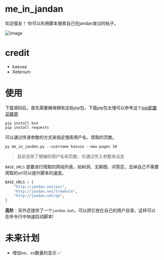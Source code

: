 # me_in_jandan
欢迎蛋友！
你可以利用脚本搜索自己在jandan发过的帖子。
<!-- ![image](https://user-images.githubusercontent.com/49443405/169438781-1489c4ed-0405-4712-b8ca-9f9d5bf9b768.png) -->
![image](https://user-images.githubusercontent.com/49443405/169491375-e97f0eda-088a-4b21-947c-579d5e3f4798.png)

# credit
- kasusa 
- Xeterium


# 使用
下载源码后，首先需要确保拥有这些pip包，下载pip包太慢可以参考这个[pip配置豆瓣源](https://kasusa.github.io/hugo/posts/pip%E9%85%8D%E7%BD%AE%E6%BA%90/)
```
pip install bs4
pip install requests
```
可以通过传递参数的方式来指定搜索用户名、爬取的页数。

```commandline
py me_in_jandan.py --username kasusa --max-pages 10
```

[//]: # (![image]&#40;https://user-images.githubusercontent.com/49443405/169511417-82041e87-7ea8-4907-8e20-0ca450c804b6.png&#41;)

> 目前去除了硬编码用户名和页数，仅通过传入参数来设定

`BASE_URLS` 是要进行爬取的网站列表，如树洞、无聊图、问答区，去掉自己不需要爬取的url可以提升脚本的速度。
```py
BASE_URLS = [
    "http://jandan.net/pic",
    "http://jandan.net/treehole",
    "http://jandan.net/qa",
]
```
**高阶**：另外还提供了一个`jandan.bat`，可以把它放在自己的用户目录，这样可以在命令行中快速启动脚本!

# 未来计划
- 增加oo、xx数量的显示 ✅
<!-- - 使用 [pyscript](https://pyscript.net/) 把该脚本变成一个可以在线使用的webpage ❌(该计划不可行，pyscript不能使用requests库） -->
